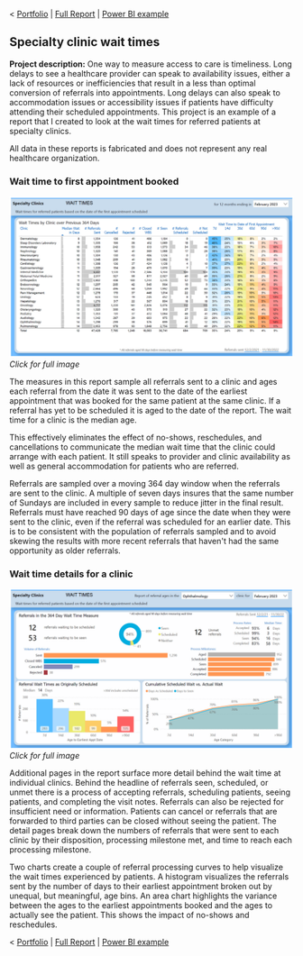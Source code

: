 < [Portfolio](/) | [Full Report](Clinic%20Wait%20Times.pdf) | [Power BI example](https://907sjl.github.io/clinic-wait-powerbi/) 

## Specialty clinic wait times

**Project description:** One way to measure access to care is timeliness.  Long delays to see a healthcare provider can speak to availability issues, either a lack of resources or inefficiencies that result in a less than optimal conversion of referrals into appointments. Long delays can also speak to accommodation issues or accessibility issues if patients have difficulty attending their scheduled appointments.
This project is an example of a report that I created to look at the wait times for referred patients at specialty clinics. 

All data in these reports is fabricated and does not represent any real healthcare organization. 

### Wait time to first appointment booked

<a href="images/clinic_wait_report.jpg"><img src="images/clinic_wait_report.jpg?raw=true" alt="Picture of clinic wait time report"/></a>    
*Click for full image*

The measures in this report sample all referrals sent to a clinic and ages each referral from the date it was sent to the date of the earliest appointment that 
was booked for the same patient at the same clinic. If a referral has yet to be scheduled it is aged to the date of the report. The wait time for a clinic is the 
median age.    

This effectively eliminates the effect of no-shows, reschedules, and cancellations to communicate the median wait time that the clinic could arrange with each patient. 
It still speaks to provider and clinic availability as well as general accommodation for patients who are referred.    

Referrals are sampled over a moving 364 day window when the referrals are sent to the clinic. A multiple of seven days insures that the same number of Sundays are 
included in every sample to reduce jitter in the final result. Referrals must have reached 90 days of age since the date when they were 
sent to the clinic, even if the referral was scheduled for an earlier date.  This is to be consistent with the population of referrals sampled and to avoid skewing the 
results with more recent referrals that haven't had the same opportunity as older referrals.    

### Wait time details for a clinic

<a href="images/clinic_wait_details.jpg"><img src="images/clinic_wait_details.jpg?raw=true"/></a>    
*Click for full image*

Additional pages in the report surface more detail behind the wait time at individual clinics. Behind the headline of referrals seen, scheduled, or unmet there is 
a process of accepting referrals, scheduling patients, seeing patients, and completing the visit notes. Referrals can also be rejected for insufficient need or information. 
Patients can cancel or referrals that are forwarded to third parties can be closed without seeing the patient. The detail pages break down the numbers of referrals 
that were sent to each clinic by their disposition, processing milestone met, and time to reach each processing milestone.    

Two charts create a couple of referral processing curves to help visualize the wait times experienced by patients. A histogram visualizes the referrals sent by the 
number of days to their earliest appointment broken out by unequal, but meaningful, age bins. An area chart highlights the variance between the ages to the earliest 
appointments booked and the ages to actually see the patient. This shows the impact of no-shows and reschedules.    

< [Portfolio](/) | [Full Report](Clinic%20Wait%20Times.pdf) | [Power BI example](https://907sjl.github.io/clinic-wait-powerbi/) 
